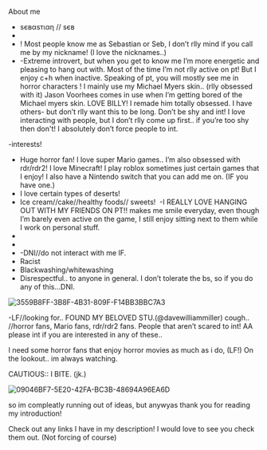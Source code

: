 

About me
* ѕєвαѕтιαη // ѕєв
*
* ! Most people know me as Sebastian or Seb, I don’t rlly mind if you call me by my nickname! (I love the nicknames..)
* -Extreme introvert, but when you get to know me I’m more energetic and pleasing to hang out with. Most of the time I’m not rlly active on pt! But I enjoy c+h when inactive.
Speaking of pt, you will mostly see me in horror characters ! I mainly use my Michael Myers skin.. (rlly obsessed with it) Jason Voorhees comes in use when I’m getting bored of the Michael myers skin. LOVE BILLY! I remade him totally obsessed. I have others- but don’t rlly want this to be long.
Don’t be shy and int! I love interacting with people, but I don’t rlly come up first.. if you’re too shy then don't! I absolutely don’t force people to int.


-interests!
* Huge horror fan! I love super Mario games.. I’m also obsessed with rdr/rdr2! I love Minecraft! I play roblox sometimes just certain games that I enjoy! I also have a Nintendo switch that you can add me on. (IF you have one.)
* I love certain types of deserts! 
* Ice cream//cake//healthy foods// sweets!  -I REALLY LOVE HANGING OUT WITH MY FRIENDS ON PT!! makes me smile everyday, even though I’m barely even active on the game, I still enjoy sitting next to them while I work on personal stuff. 
*
*
* -DNI//do not interact with me IF.
* Racist
* Blackwashing/whitewashing 
* Disrespectful.. to anyone in general. I don’t tolerate the bs, so if you do any of this…DNI. 

![3559B8FF-3B8F-4B31-809F-F14BB3BBC7A3](https://github.com/user-attachments/assets/e1e4b236-00f6-4c37-8e93-da6212621e0e)

-LF//looking for..
FOUND MY BELOVED STU.(@davewilliammiller) cough.. //horror fans, Mario fans, rdr/rdr2 fans. People that aren’t scared to int! AA please int if you are interested in any of these.. 

I need some horror fans that enjoy horror movies as much as i do, (LF!) On the lookout.. im always watching.

CAUTIOUS:: I BITE. (jk.)


![09046BF7-5E20-42FA-BC3B-48694A96EA6D](https://github.com/user-attachments/assets/6cec2a34-9dd1-480f-a098-dfee90d76fb3)


so im compleatly running out of ideas, but anywyas thank you for reading my introduction! 

Check out any links I have in my description! I would love to see you check them out. (Not forcing of course)
